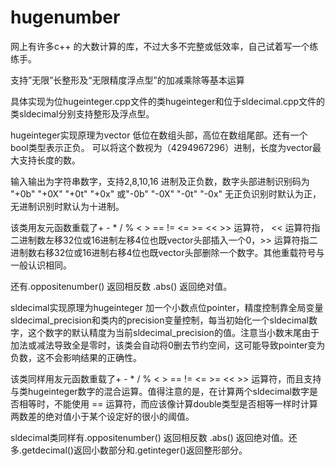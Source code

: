 # hugenumber

网上有许多c++ 的大数计算的库，不过大多不完整或低效率，自己试着写一个练练手。

支持”无限”长整形及“无限精度浮点型”的加减乘除等基本运算

具体实现为位hugeinteger.cpp文件的类hugeinteger和位于sldecimal.cpp文件的类sldecimal分别支持整形及浮点型。

hugeinteger实现原理为vector<unsigned int> 低位在数组头部，高位在数组尾部。还有一个bool类型表示正负。
  可以将这个数视为（4294967296）进制，长度为vector最大支持长度的数。
  
输入输出为字符串数字，支持2,8,10,16 进制及正负数，数字头部进制识别码为 "+0b" "+0X" "+0t" "+0x" 或"-0b" "-0X" "-0t" "-0x" 无正负识别时默认为正，
无进制识别时默认为十进制。

该类用友元函数重载了+ - * / % < > == != <= >= << >> 运算符， << 运算符指二进制数左移32位或16进制左移4位也既vector头部插入一个0，>> 运算符指二进制数右移32位或16进制右移4位也既vector头部删除一个数字。其他重载符号与一般认识相同。

还有.oppositenumber() 返回相反数 .abs() 返回绝对值。

sldecimal实现原理为hugeinteger 加一个小数点位pointer，精度控制靠全局变量sldecimal_precision和类内的precision变量控制，每当初始化一个sldecimal数字，这个数字的默认精度为当前sldecimal_precision的值。注意当小数末尾由于加法或减法导致全是零时，该类会自动将0删去节约空间，这可能导致pointer变为负数，这不会影响结果的正确性。

该类同样用友元函数重载了+ - * / % < > == != <= >= << >> 运算符，而且支持与类hugeinteger数字的混合运算。值得注意的是，在计算两个sldecimal数字是否相等时，不能使用 == 运算符，而应该像计算double类型是否相等一样时计算两数差的绝对值小于某个设定好的很小的阈值。

sldecimal类同样有.oppositenumber() 返回相反数 .abs() 返回绝对值。还多.getdecimal()返回小数部分和.getinteger()返回整形部分。
